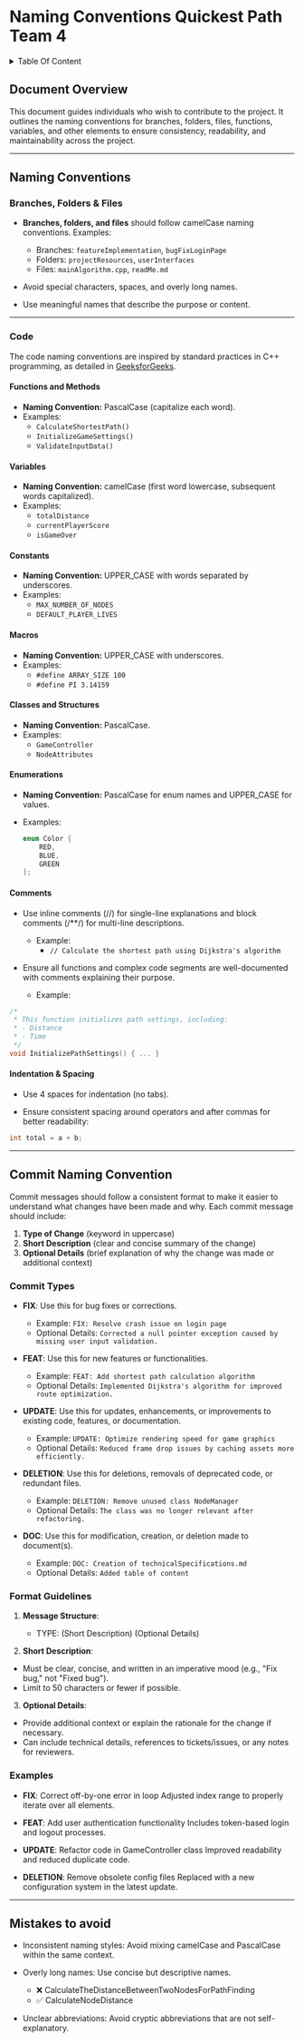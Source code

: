 # Naming Conventions Quickest Path Team 4

<details>
<summary> Table Of Content </summary>

- [Naming Conventions Quickest Path Team 4](#naming-conventions-quickest-path-team-4)
  - [Document Overview](#document-overview)
  - [Naming Conventions](#naming-conventions)
    - [Branches, Folders \& Files](#branches-folders--files)
    - [Code](#code)
      - [Functions and Methods](#functions-and-methods)
      - [Variables](#variables)
      - [Constants](#constants)
      - [Macros](#macros)
      - [Classes and Structures](#classes-and-structures)
      - [Enumerations](#enumerations)
      - [Indentation \& Spacing](#indentation--spacing)
  - [Commit Naming Convention](#commit-naming-convention)
    - [Commit Types](#commit-types)
    - [Format Guidelines](#format-guidelines)
    - [Examples](#examples)
  - [Mistakes to avoid](#mistakes-to-avoid)

</details>

## Document Overview

This document guides individuals who wish to contribute to the project. It outlines the naming conventions for branches, folders, files, functions, variables, and other elements to ensure consistency, readability, and maintainability across the project.

---

## Naming Conventions

### Branches, Folders & Files

- **Branches, folders, and files** should follow camelCase naming conventions. Examples:
  - Branches: `featureImplementation`, `bugFixLoginPage`
  - Folders: `projectResources`, `userInterfaces`
  - Files: `mainAlgorithm.cpp`, `readMe.md`

- Avoid special characters, spaces, and overly long names.
- Use meaningful names that describe the purpose or content.

---

### Code

The code naming conventions are inspired by standard practices in C++ programming, as detailed in [GeeksforGeeks](https://www.geeksforgeeks.org/naming-convention-in-c/).

#### Functions and Methods

- **Naming Convention:** PascalCase (capitalize each word).
- Examples:
  - `CalculateShortestPath()`
  - `InitializeGameSettings()`
  - `ValidateInputData()`

#### Variables

- **Naming Convention:** camelCase (first word lowercase, subsequent words capitalized).
- Examples:
  - `totalDistance`
  - `currentPlayerScore`
  - `isGameOver`

#### Constants

- **Naming Convention:** UPPER_CASE with words separated by underscores.
- Examples:
  - `MAX_NUMBER_OF_NODES`
  - `DEFAULT_PLAYER_LIVES`

#### Macros

- **Naming Convention:** UPPER_CASE with underscores.
- Examples:
  - `#define ARRAY_SIZE 100`
  - `#define PI 3.14159`

#### Classes and Structures

- **Naming Convention:** PascalCase.
- Examples:
  - `GameController`
  - `NodeAttributes`

#### Enumerations

- **Naming Convention:** PascalCase for enum names and UPPER_CASE for values.
- Examples:

  ```c
  enum Color {
      RED,
      BLUE,
      GREEN
  };

#### Comments

- Use inline comments (//) for single-line explanations and block comments (/**/) for multi-line descriptions.
  - Example:
    - `// Calculate the shortest path using Dijkstra's algorithm`

- Ensure all functions and complex code segments are well-documented with comments explaining their purpose.
  - Example:

```c++
/*
 * This function initializes path settings, including:
 * - Distance
 * - Time
 */
void InitializePathSettings() { ... }
```

#### Indentation & Spacing

- Use 4 spaces for indentation (no tabs).

- Ensure consistent spacing around operators and after commas for better readability:

```c++
int total = a + b;
```

---

## Commit Naming Convention

Commit messages should follow a consistent format to make it easier to understand what changes have been made and why. Each commit message should include:

1. **Type of Change** (keyword in uppercase)
2. **Short Description** (clear and concise summary of the change)
3. **Optional Details** (brief explanation of why the change was made or additional context)

### Commit Types

- **FIX**: Use this for bug fixes or corrections.
  - Example: `FIX: Resolve crash issue on login page`
  - Optional Details: `Corrected a null pointer exception caused by missing user input validation.`

- **FEAT**: Use this for new features or functionalities.
  - Example: `FEAT: Add shortest path calculation algorithm`
  - Optional Details: `Implemented Dijkstra's algorithm for improved route optimization.`

- **UPDATE**: Use this for updates, enhancements, or improvements to existing code, features, or documentation.
  - Example: `UPDATE: Optimize rendering speed for game graphics`
  - Optional Details: `Reduced frame drop issues by caching assets more efficiently.`

- **DELETION**: Use this for deletions, removals of deprecated code, or redundant files.
  - Example: `DELETION: Remove unused class NodeManager`
  - Optional Details: `The class was no longer relevant after refactoring.`

- **DOC**: Use this for modification, creation, or deletion made to document(s).
  - Example: `DOC: Creation of technicalSpecifications.md`
  - Optional Details: `Added table of content`

### Format Guidelines

1. **Message Structure**:
   - TYPE: (Short Description) (Optional Details)

2. **Short Description**:

- Must be clear, concise, and written in an imperative mood (e.g., "Fix bug," not "Fixed bug").
- Limit to 50 characters or fewer if possible.

3. **Optional Details**:

- Provide additional context or explain the rationale for the change if necessary.
- Can include technical details, references to tickets/issues, or any notes for reviewers.

### Examples

- **FIX**: Correct off-by-one error in loop Adjusted index range to properly iterate over all elements.

- **FEAT**: Add user authentication functionality Includes token-based login and logout processes.

- **UPDATE**: Refactor code in GameController class Improved readability and reduced duplicate code.

- **DELETION**: Remove obsolete config files Replaced with a new configuration system in the latest update.

---

## Mistakes to avoid

- Inconsistent naming styles: Avoid mixing camelCase and PascalCase within the same context.

- Overly long names: Use concise but descriptive names.
  - ❌ CalculateTheDistanceBetweenTwoNodesForPathFinding
  - ✅ CalculateNodeDistance

- Unclear abbreviations: Avoid cryptic abbreviations that are not self-explanatory.
